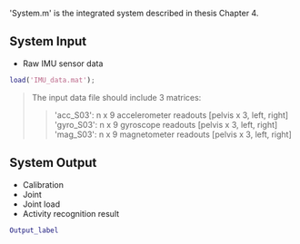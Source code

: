 'System.m' is the integrated system described in thesis Chapter 4.
## System Input
* Raw IMU sensor data 
```matlab
load('IMU_data.mat');
```
> The input data file should include 3 matrices: 
  >> 'acc_S03': n x 9 accelerometer readouts [pelvis x 3, left, right]
  >> 'gyro_S03': n x 9 gyroscope readouts [pelvis x 3, left, right]
  >> 'mag_S03': n x 9 magnetometer readouts [pelvis x 3, left, right]

## System Output
* Calibration 
* Joint 
* Joint load
* Activity recognition result  
```matlab
Output_label
```
